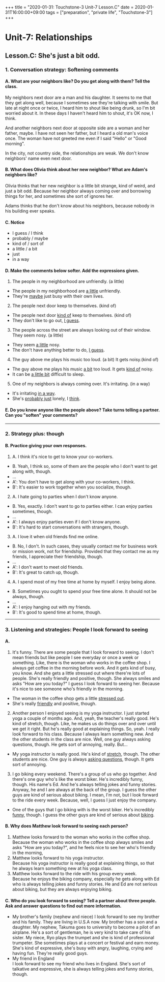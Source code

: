 +++
title =  "2020-01-31: Touchstone-3 Unit-7 Lesson.C"
date = 2020-01-31T16:00:00+09:00
tags = ["preparation", "private life", "Touchstone-3"]
+++

# Unit-7: Relationships
## Lesson.C: She's just a bit odd.

### 1. Conversation strategy: Softening comments

#### A. What are your neighbors like? Do you get along with them? Tell the class.
My neighbors next door are a man and his daughter.
It seems to me that they get along well, because I sometimes see they're talking with smile.
But late at night once or twice, I heard him to shout like being drunk,
so I'm bit worried about it.
In these days I haven't heard him to shout, it's OK now, I think.

And another neighbors next door at opposite side are a woman and her father, maybe.
I have not seen her father, but I heard a old man's voice once.
The woman have not greeted me even if I said "Hello" or "Good morning".

In the city, not country side, the relationships are weak.
We don't know neighbors' name even next door.

#### B. What does Olivia think about her new neighbor? What are Adam's neighbors like?

Olivia thinks that her new neighbor is a little bit strange, kind of weird, and just a bit odd.
Because her neighbor always coming over and borrowing things for her,
and sometimes she sort of ignores her.

Adams thinks that he don't know about his neighbors,
because nobody in his building ever speaks.

#### C. Notice
* I guess / I think
* probably / maybe
* kind of / sort of
* a little / a bit
* just
* in a way

#### D. Make the comments below softer. Add the expressions given.

1. The people in my neighborhood are unfriendly. (a little)
  - The people in my neighborhood are <u>a little</u> unfriendly.
  - They're <u>maybe</u> just busy with their own lives.
2. The people next door keep to themselves. (kind of)
  - The people next door <u>kind of</u> keep to themselves. (kind of)
  - They don't like to go out, <u>I guess</u>.
3. The people across the street are always looking out of their window. They seem nosy. (a little)
  - They seem <u>a little</u> nosy.
  - The don't have anything better to do, <u>I guess</u>.
4. The guy above me plays his music too loud. (a bit) It gets noisy.(kind of)
  - The guy above me plays his music <u>a bit</u> too loud. It gets <u>kind of</u> noisy.
  - It can be <u>a little bit</u> difficult to sleep.
5. One of my neighbors is always coming over. It's irritating. (in a way)
  - It's irritating <u>in a way</u>.
  - She's <u>probably just</u> lonely, I <u>think</u>.

#### E. Do you know anyone like the people above? Take turns telling a partner. Can you "soften" your comments?

- - -
### 2. Strategy plus: though

#### B. Practice giving your own responses.

1. A. I think it's nice to get to know your co-workers.
  - B. Yeah, I think so, some of them are the people who I don't want to get along with, though.
  - ...
  - A': You don't have to get along with your co-workers, I think.
  - B': It's easier to work together when you socialize, though.
2. A. I hate going to parties when I don't know anyone.
  - B. Yes, exactly. I don't want to go to parties either. I can enjoy parties sometimes, though. 
  - ...
  - A': I always enjoy parties even if I don't know anyone.
  - B': It's hard to start conversations with strangers, though.
3. A. I love it when old friends find me online.
  - B. No, I don't.
  In such cases, they usually contact me for business work or mission work, not for friendship.
  Provided that they contact me as my friends, I appreciate their friendship, though.
  - ...
  - A': I don't want to meet old friends.
  - B': It's great to catch up, though.
4. A. I spend most of my free time at home by myself. I enjoy being alone.
  - B. Sometimes you ought to spend your free time alone. It should not be always, though.
  - ...
  - A': I enjoy hanging out with my friends.
  - B': It's good to spend time at home, though.

- - -

### 3. Listening and strategies: People I look forward to seeing

#### A. 
1. It's funny.
There are some people that I look forward to seeing.
I don't mean friends but like people I see everyday or once a week or something.
Like, there is the woman who works in the coffee shop.
I always get coffee in the morning before work.
And it gets kind of busy, you know.
And she gets a little stressed out where there're lots of people.
She's really friendly and positive, though.
She always smiles and asks "How are you today?"
I guess I look forward to seeing her.
Because it's nice to see someone who's friendly in the morning.
* The woman in the coffee shop gets a little <u>stressed out</u>.
* She's really <u>friendly</u> and positive, though.
2. Another person I enjoyed seeing is my yoga instructor.
I just started yoga a couple of months ago.
And, yeah, the teacher's really good.
He's kind of stretch, though.
Like, he makes us do things over and over until we get it right.
But he's really good at explaining things.
So, yeah. I really look forward to his class.
Because I always learn something new.
And the other students in the class are nice.
Well, one guy always asking questions, though.
He gets sort of annoying, really. But...
* My yoga instructor is really good. He's kind of <u>stretch</u>, though.
The other students are nice. One guy is always <u>asking questions</u>, though.
It gets sort of annoying.
3. I go biking every weekend.
There's a group of us who go together.
And there's one guy who's like the worst biker.
He's incredibly funny, though.
His name's Ed.
And he's always telling jokes and funny stories.
Anyway, he and I are always at the back of the group.
I guess the other guys are kind of serious about biking.
I mean, I'm not, but I look forward to the ride every week.
Because, well, I guess I just enjoy the company.
* One of the guys that I go biking with is the worst biker.
He's incredibly <u>funny</u>, though.
I guess the other guys are kind of serious about <u>biking</u>.

#### B. Why does Matthew look forward to seeing each person?
1. Matthew looks forward to the woman who works in the coffee shop.  
Because the woman who works in the coffee shop always smiles and asks "How are you today?",
and he feels nice to see her who's friendly in the morning,
2. Matthew looks forward to his yoga instructor.  
Because his yoga instructor is really good at explaining things,
so that he always learn something new at his yoga class.
3. Matthew looks forward to the ride with his group every week.  
Because he enjoys the biking company,
especially he gets along with Ed who is always telling jokes and funny stories.
He and Ed are not serious about biking, but they are always enjoying biking.

#### C. Who do you look forward to seeing? Tell a partner about three people. Ask and answer questions to find out more information.

* My brother's family (nephew and niece)
I look forward to see my brother and his family.
They are living in U.S.A now.
My brother has a son and a daughter.
My nephew, Takuma goes to university to become a pilot of an airplane.
He's a sort of gentleman, he is very kind to take care of his sister.
My niece, Ryo plays the trumpet and she is kind of professional trumpeter.
She sometimes plays at a concert or festival and earn money.
She's kind of expressive, she's busy with angry, laughing, crying and having fun.
They're really good guys.
* My friend in England  
I look forward to see my friend who lives in England.
She's sort of talkative and expressive, she is always telling jokes and funny stories, though.
